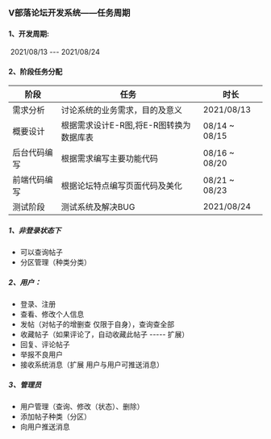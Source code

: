 ### V部落论坛开发系统——任务周期

#### 1、开发周期: 

​		2021/08/13  ---  2021/08/24

#### 2、阶段任务分配

| 阶段         | 任务                                    | 时长          |
| ------------ | --------------------------------------- | ------------- |
| 需求分析     | 讨论系统的业务需求，目的及意义          | 2021/08/13    |
| 概要设计     | 根据需求设计E-R图,将E-R图转换为数据库表 | 08/14 ~ 08/15 |
| 后台代码编写 | 根据需求编写主要功能代码                | 08/16 ~ 08/20 |
| 前端代码编写 | 根据论坛特点编写页面代码及美化          | 08/21 ~ 08/23 |
| 测试阶段     | 测试系统及解决BUG                       | 2021/08/24    |

##### 1、非登录状态下

- 可以查询帖子
- 分区管理（种类分类）

##### 2、用户：

- 登录、注册
- 查看、修改个人信息
- 发帖（对帖子的增删查  仅限于自身），查询查全部
- 收藏帖子（如果评论了，自动收藏此帖子   -----   扩展） 
- 回复、评论帖子
- 举报不良用户
- 接收系统消息（扩展   用户与用户可推送消息）

##### 3、管理员

- 用户管理（查询、修改（状态）、删除）
- 添加帖子种类（分区）
- 向用户推送消息